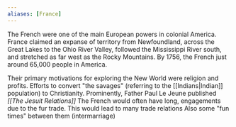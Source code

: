 ```yaml
---
aliases: [France]
---
```


The French were one of the main European powers in colonial America.
France claimed an expanse of territory from Newfoundland, across the Great Lakes to the Ohio River Valley, followed the Mississippi River south, and stretched as far west as the Rocky Mountains.
By 1756, the French just around 65,000 people in America. 

Their primary motivations for exploring the New World were religion and profits.
	Efforts to convert "the savages" (referring to the [[Indians|Indian]] population) to Christianity.
		Prominently, Father Paul Le Jeune published _[[The Jesuit Relations]]_
	The French would often have long, engagements due to the fur trade.
		This would lead to many trade relations
		Also some "fun times" between them (intermarriage)

